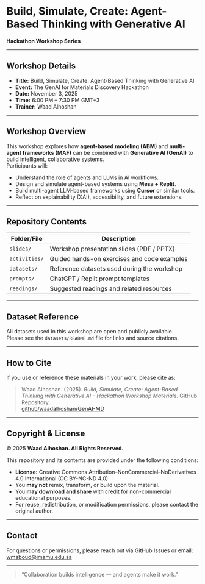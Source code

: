 # Build, Simulate, Create: Agent-Based Thinking with Generative AI 

**Hackathon Workshop Series**

---

## Workshop Details

- **Title:** Build, Simulate, Create: Agent-Based Thinking with Generative AI 
- **Event:** The GenAI for Materials Discovery Hackathon
- **Date:** November 3, 2025  
- **Time:** 6:00 PM – 7:30 PM GMT+3  
- **Trainer:**  Waad Alhoshan
  
---

## Workshop Overview

This workshop explores how **agent-based modeling (ABM)** and **multi-agent frameworks (MAF)** can be combined with **Generative AI (GenAI)** to build intelligent, collaborative systems.  
Participants will:
- Understand the role of agents and LLMs in AI workflows.  
- Design and simulate agent-based systems using **Mesa + Replit**.  
- Build multi-agent LLM-based frameworks using **Cursor** or similar tools.  
- Reflect on explainability (XAI), accessibility, and future extensions.  

---

## Repository Contents

| Folder/File | Description |
|--------------|-------------|
| `slides/` | Workshop presentation slides (PDF / PPTX) |
| `activities/` | Guided hands-on exercises and code examples |
| `datasets/` | Reference datasets used during the workshop |
| `prompts/` | ChatGPT / Replit prompt templates |
| `readings/` | Suggested readings and related resources |

---

## Dataset Reference

All datasets used in this workshop are open and publicly available.  
Please see the `datasets/README.md` file for links and source citations.

---

## How to Cite

If you use or reference these materials in your work, please cite as:

> Waad Alhoshan. (2025). *Build, Simulate, Create: Agent-Based Thinking with Generative AI – Hackathon Workshop Materials.* GitHub Repository.  
> [github/waadalhoshan/GenAI-MD](https://github/waadalhoshan/GenAI-MD)

---

## Copyright & License

© 2025 **Waad Alhoshan. All Rights Reserved.**

This repository and its contents are provided under the following conditions:  
- **License:** Creative Commons Attribution–NonCommercial–NoDerivatives 4.0 International (CC BY-NC-ND 4.0)  
- You **may not** remix, transform, or build upon the material.  
- You **may download and share** with credit for non-commercial educational purposes.  
- For reuse, redistribution, or modification permissions, please contact the original author.

---

## Contact

For questions or permissions, please reach out via GitHub Issues or email:  
wmaboud@imamu.edu.sa 

---

> “Collaboration builds intelligence — and agents make it work.”

